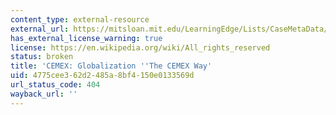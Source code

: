 ```yaml
---
content_type: external-resource
external_url: https://mitsloan.mit.edu/LearningEdge/Lists/CaseMetaData/DispForm.aspx?ID=50&ContentTypeId=0x0100584F630B5892F343AD963AEEA2E2DC22
has_external_license_warning: true
license: https://en.wikipedia.org/wiki/All_rights_reserved
status: broken
title: 'CEMEX: Globalization ''The CEMEX Way'
uid: 4775cee3-62d2-485a-8bf4-150e0133569d
url_status_code: 404
wayback_url: ''
---
```

